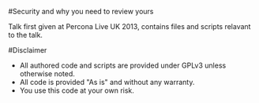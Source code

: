 #Security and why you need to review yours

Talk first given at Percona Live UK 2013, contains files and scripts relavant to the talk.

#Disclaimer

* All authored code and scripts are provided under GPLv3 unless otherwise noted.
* All code is provided "As is" and without any warranty.
* You use this code at your own risk.
